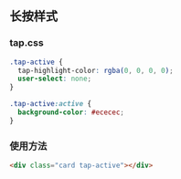 ## 长按样式

### tap.css

``` css
.tap-active {
  tap-highlight-color: rgba(0, 0, 0, 0);
  user-select: none;
}

.tap-active:active {
  background-color: #ececec;
}
```

### 使用方法

``` html
<div class="card tap-active"></div> 
```
